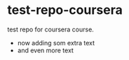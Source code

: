 test-repo-coursera
==================

test repo for coursera course.
* now adding som extra text
* and even more text
